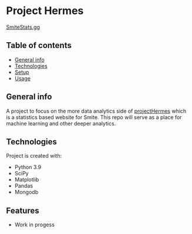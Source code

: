 # Project Hermes

[SmiteStats.gg](https://www.smitestats.gg/#/)
## Table of contents
* [General info](#general-info)
* [Technologies](#technologies)
* [Setup](#setup)
* [Usage](#usage)

## General info
A project to focus on the more data analytics side of [projectHermes](https://github.com/MattK4517/projectHermes) which is a statistics based website for Smite.
This repo will serve as a place for machine learning and other deeper analytics.
	
## Technologies
Project is created with:
- Python 3.9
- SciPy
- Matplotlib
- Pandas
- Mongodb
	
## Features
- Work in progess
